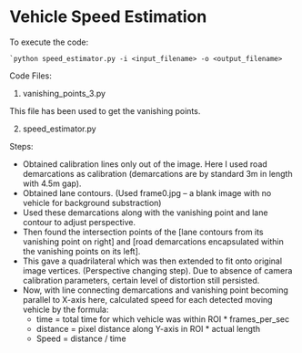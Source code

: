 # Vehicle Speed Estimation

To execute the code:
```
`python speed_estimator.py -i <input_filename> -o <output_filename>
```

Code Files:

1. vanishing_points_3.py

This file has been used to get the vanishing points.

2. speed_estimator.py

Steps:
* Obtained calibration lines only out of the image. Here I used road demarcations as calibration (demarcations are by standard 3m in length with 4.5m gap).
* Obtained lane contours. (Used frame0.jpg – a blank image with no vehicle for background substraction)
* Used these demarcations along with the vanishing point and lane contour to adjust perspective.
* Then found the intersection points of the [lane contours from its vanishing point on right] and [road demarcations encapsulated within the vanishing points on its left].
* This gave a quadrilateral which was then extended to fit onto original image vertices. (Perspective changing step). Due to absence of camera calibration parameters, certain level of distortion still persisted.
* Now, with line connecting demarcations and vanishing point becoming parallel to X-axis here, calculated speed for each detected moving vehicle by the formula:
    * time = total time for which vehicle was within ROI * frames_per_sec
    * distance = pixel distance along Y-axis in ROI * actual length
    * Speed =  distance / time
